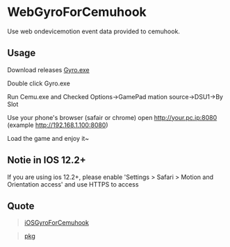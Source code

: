 # WebGyroForCemuhook

Use web ondevicemotion event data provided to cemuhook.

## Usage

Download releases [Gyro.exe](https://github.com/hjmmc/WebGyroForCemuhook/releases)

Double click Gyro.exe

Run Cemu.exe and Checked Options->GamePad mation source->DSU1->By Slot

Use your phone's browser (safair or chrome) open http://your.pc.ip:8080 (example http://192.168.1.100:8080)

Load the game and enjoy it~

## Notie in IOS 12.2+

If you are using ios 12.2+, please enable 'Settings > Safari > Motion and Orientation access' and use HTTPS to access

## Quote

> [iOSGyroForCemuhook](https://github.com/denismr/iOSGyroForCemuhook)

> [pkg](https://github.com/zeit/pkg)

